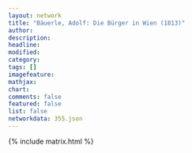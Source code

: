 ```yaml
---
layout: network
title: "Bäuerle, Adolf: Die Bürger in Wien (1813)"
author:
description:
headline:
modified:
category:
tags: []
imagefeature: 
mathjax: 
chart: 
comments: false
featured: false
list: false
networkdata: 355.json
---
```

{% include matrix.html %}

